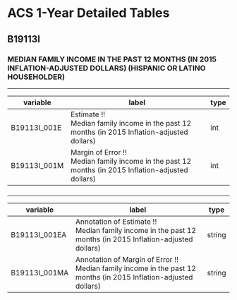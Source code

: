 # ACS 1-Year Detailed Tables

## B19113I

### MEDIAN FAMILY INCOME IN THE PAST 12 MONTHS (IN 2015 INFLATION-ADJUSTED DOLLARS) (HISPANIC OR LATINO HOUSEHOLDER)

___

| variable | label | type |
| ----- | ----- | ----- |
| B19113I_001E | Estimate !!<br>Median family income in the past 12 months (in 2015 Inflation-adjusted dollars) | int |
| B19113I_001M | Margin of Error !!<br>Median family income in the past 12 months (in 2015 Inflation-adjusted dollars) | int |
### 

___

| variable | label | type |
| ----- | ----- | ----- |
| B19113I_001EA | Annotation of Estimate !!<br>Median family income in the past 12 months (in 2015 Inflation-adjusted dollars) | string |
| B19113I_001MA | Annotation of Margin of Error !!<br>Median family income in the past 12 months (in 2015 Inflation-adjusted dollars) | string |

